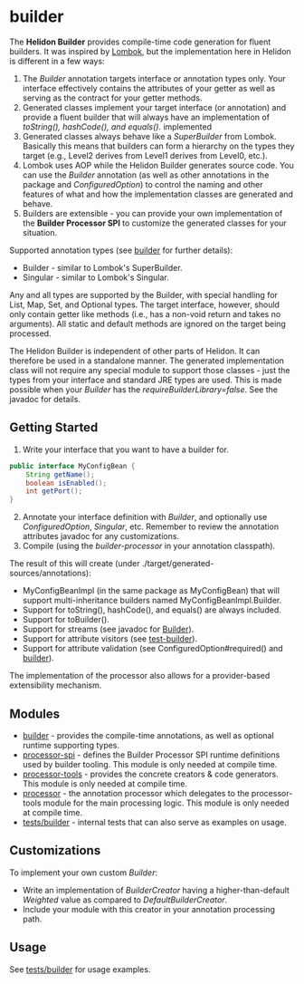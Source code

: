 # builder

The <b>Helidon Builder</b> provides compile-time code generation for fluent builders. It was inspired by [Lombok]([https://projectlombok.org/), but the implementation here in Helidon is different in a few ways:
<ol>
    <li>The <i>Builder</i> annotation targets interface or annotation types only. Your interface effectively contains the attributes of your getter as well as serving as the contract for your getter methods.</li>
    <li>Generated classes implement your target interface (or annotation) and provide a fluent builder that will always have an implementation of <i>toString(), hashCode(), and equals().</i> implemented</li>
    <li>Generated classes always behave like a <i>SuperBuilder</i> from Lombok. Basically this means that builders can form
      a hierarchy on the types they target (e.g., Level2 derives from Level1 derives from Level0, etc.).</li>
    <li>Lombok uses AOP while the Helidon Builder generates source code. You can use the <i>Builder</i> annotation (as well as other annotations in the package and <i>ConfiguredOption</i>) to control the naming and other features of what and how the implementation classes are generated and behave.</li>
    <li>Builders are extensible - you can provide your own implementation of the <b>Builder Processor SPI</b> to customize the generated classes for your situation.</li>
</ol>

Supported annotation types (see [builder](./builder/src/main/java/io/helidon/builder) for further details):
* Builder - similar to Lombok's SuperBuilder.
* Singular - similar to Lombok's Singular.

Any and all types are supported by the Builder, with special handling for List, Map, Set, and Optional types. The target interface,
however, should only contain getter like methods (i.e., has a non-void return and takes no arguments). All static and default methods
are ignored on the target being processed.

The Helidon Builder is independent of other parts of Helidon. It can therefore be used in a standalone manner. The
generated implementation class will not require any special module to support those classes - just the types from your interface
and standard JRE types are used. This is made possible when your <i>Builder</i> has the <i>requireBuilderLibrary=false</i>. See the javadoc for details.

## Getting Started
1. Write your interface that you want to have a builder for.
```java
public interface MyConfigBean {
    String getName();
    boolean isEnabled();
    int getPort();
}
```
2. Annotate your interface definition with <i>Builder</i>, and optionally use <i>ConfiguredOption</i>, <i>Singular</i>, etc. Remember to review the annotation attributes javadoc for any customizations.
3. Compile (using the <i>builder-processor</i> in your annotation classpath).

The result of this will create (under ./target/generated-sources/annotations):
* MyConfigBeanImpl (in the same package as MyConfigBean) that will support multi-inheritance builders named MyConfigBeanImpl.Builder.
* Support for toString(), hashCode(), and equals() are always included.
* Support for toBuilder().
* Support for streams (see javadoc for [Builder](./builder/src/main/java/io/helidon/builder/Builder.java)).
* Support for attribute visitors (see [test-builder](./tests/builder/src/main/java/io/helidon/builder/test/testsubjects/package-info.java)).
* Support for attribute validation (see ConfiguredOption#required() and [builder](./tests/builder/src/main/java/io/helidon/builder/test/testsubjects/package-info.java)).

The implementation of the processor also allows for a provider-based extensibility mechanism.

## Modules
* [builder](./builder) - provides the compile-time annotations, as well as optional runtime supporting types.
* [processor-spi](./processor-spi) - defines the Builder Processor SPI runtime definitions used by builder tooling. This module is only needed at compile time.
* [processor-tools](./processor-tools) - provides the concrete creators & code generators. This module is only needed at compile time.
* [processor](./processor) - the annotation processor which delegates to the processor-tools module for the main processing logic. This module is only needed at compile time.
* [tests/builder](./tests/builder) - internal tests that can also serve as examples on usage.

## Customizations
To implement your own custom <i>Builder</i>:
* Write an implementation of <i>BuilderCreator</i> having a higher-than-default <i>Weighted</i> value as compared to <i>DefaultBuilderCreator</i>.
* Include your module with this creator in your annotation processing path.

## Usage
See [tests/builder](./tests/builder) for usage examples.
